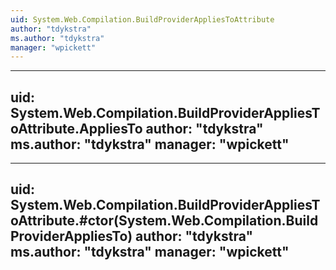 ```yaml
---
uid: System.Web.Compilation.BuildProviderAppliesToAttribute
author: "tdykstra"
ms.author: "tdykstra"
manager: "wpickett"
---
```


---
uid: System.Web.Compilation.BuildProviderAppliesToAttribute.AppliesTo
author: "tdykstra"
ms.author: "tdykstra"
manager: "wpickett"
---

---
uid: System.Web.Compilation.BuildProviderAppliesToAttribute.#ctor(System.Web.Compilation.BuildProviderAppliesTo)
author: "tdykstra"
ms.author: "tdykstra"
manager: "wpickett"
---
